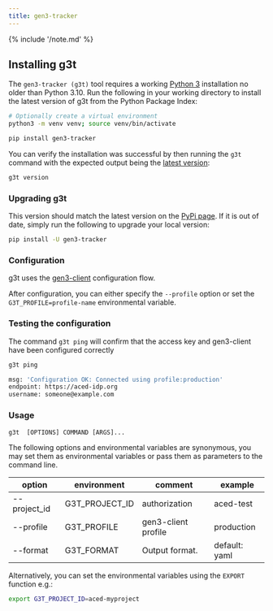 ```yaml
---
title: gen3-tracker
---
```


{% include '/note.md' %}

## Installing g3t

The `gen3-tracker (g3t)` tool requires a working [Python 3](https://www.python.org/downloads/) installation no older than Python 3.10. Run the following in your working directory to install the latest version of g3t from the Python Package Index:

```sh
# Optionally create a virtual environment
python3 -m venv venv; source venv/bin/activate

pip install gen3-tracker
```

You can verify the installation was successful by then running the `g3t` command with the expected output being the [latest version](https://pypi.org/project/gen3-tracker/#history):

```sh
g3t version
```

### Upgrading g3t

This version should match the latest version on the [PyPi page](https://pypi.org/project/gen3-tracker/). If it is out of date, simply run the following to upgrade your local version:

```sh
pip install -U gen3-tracker
```

### Configuration

g3t uses the [gen3-client](https://gen3.org/resources/user/gen3-client/#2-configure-a-profile-with-credentials) configuration flow.

After configuration, you can either specify the `--profile` option or set the `G3T_PROFILE=profile-name` environmental variable.


### Testing the configuration

The command `g3t ping` will confirm that the access key and gen3-client have been configured correctly

```sh
g3t ping

msg: 'Configuration OK: Connected using profile:production'
endpoint: https://aced-idp.org
username: someone@example.com
```

### Usage

`g3t  [OPTIONS] COMMAND [ARGS]...`

The following options and environmental variables are synonymous, you may set them as environmental variables or pass them as parameters to the command line.

| option       | environment     | comment             | example       |
|--------------|-----------------| ------------------- |---------------|
| --project_id | G3T_PROJECT_ID  | authorization       | aced-test     |
| --profile    | G3T_PROFILE     | gen3-client profile | production    |
| --format     | G3T_FORMAT      | Output format.      | default: yaml |

Alternatively, you can set the environmental variables using the `EXPORT` function e.g.:

```sh
export G3T_PROJECT_ID=aced-myproject
```
